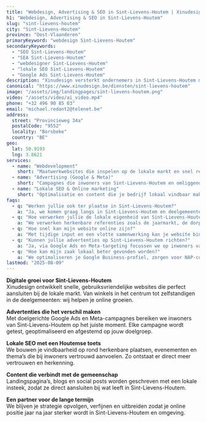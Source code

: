 ```yaml
---
title: "Webdesign, Advertising & SEO in Sint-Lievens-Houtem | Xinudesign"
h1: "Webdesign, Advertising & SEO in Sint-Lievens-Houtem"
slug: "sint-lievens-houtem"
city: "Sint-Lievens-Houtem"
province: "Oost-Vlaanderen"
primaryKeyword: "webdesign Sint-Lievens-Houtem"
secondaryKeywords:
  - "SEO Sint-Lievens-Houtem"
  - "SEA Sint-Lievens-Houtem"
  - "webdesigner Sint-Lievens-Houtem"
  - "lokale SEO Sint-Lievens-Houtem"
  - "Google Ads Sint-Lievens-Houtem"
description: "Xinudesign versterkt ondernemers in Sint-Lievens-Houtem met snelle websites, slimme advertenties en lokale SEO die inspeelt op de troeven van de gemeente en haar inwoners."
canonical: "https://www.xinudesign.be/diensten/sint-lievens-houtem"
image: "/assets/img/landingpages/sint-lievens-houtem.png"
video: "/assets/video/ai_video.mp4"
phone: "+32 496 90 85 03"
email: "michael.redant2@telenet.be"
address:
  street: "Provincieweg 34a"
  postalCode: "9552"
  locality: "Borsbeke"
  country: "BE"
geo:
  lat: 50.9193
  lng: 3.8621
services:
  - name: "Webdevelopment"
    short: "Maatwerkwebsites die inspelen op de lokale markt en snel resultaat opleveren."
  - name: "Advertising (Google & Meta)"
    short: "Campagnes die inwoners van Sint-Lievens-Houtem en omliggende dorpen gericht bereiken."
  - name: "Lokale SEO & Online marketing"
    short: "Optimalisatie en content die je bedrijf lokaal vindbaar maken."
faqs:
  - q: "Werken jullie ook ter plaatse in Sint-Lievens-Houtem?"
    a: "Ja, we komen graag langs in Sint-Lievens-Houtem en deelgemeenten zoals Bavegem, Vlierzele en Zonnegem voor persoonlijk overleg."
  - q: "Hoe verwerken jullie de lokale eigenheid van Sint-Lievens-Houtem in SEO?"
    a: "We verwerken herkenbare referenties zoals de jaarmarkt, de dorpskernen en lokale evenementen in je content om herkenbaarheid en relevantie te verhogen."
  - q: "Hoe snel kan mijn website online zijn?"
    a: "Met tijdige input en een vlotte samenwerking kan je website binnen 2 tot 4 weken live staan."
  - q: "Kunnen jullie advertenties op Sint-Lievens-Houtem richten?"
    a: "Ja, via Google Ads en Meta-targeting focussen we op inwoners van de gemeente en naburige regio’s."
  - q: "Hoe kan mijn zaak lokaal beter gevonden worden?"
    a: "We optimaliseren je Google Business-profiel, zorgen voor NAP-consistentie en bouwen lokale backlinks rond zoekwoorden zoals 'webdesigner Sint-Lievens-Houtem'."
lastmod: "2025-08-09"
---
```


**Digitale groei voor Sint-Lievens-Houtem**  
Xinudesign ontwikkelt snelle, gebruiksvriendelijke websites die perfect aansluiten bij de lokale markt. Van winkels in het centrum tot zelfstandigen in de deelgemeenten: wij helpen je online groeien.

**Advertenties die het verschil maken**  
Met doelgerichte Google Ads en Meta-campagnes bereiken we inwoners van Sint-Lievens-Houtem op het juiste moment. Elke campagne wordt getest, geoptimaliseerd en afgestemd op jouw doelgroep.

**Lokale SEO met een Houtemse toets**  
We bouwen je vindbaarheid op rond herkenbare plaatsen, evenementen en thema’s die bij inwoners vertrouwd aanvoelen. Zo ontstaat er direct meer vertrouwen en herkenning.

**Content die verbindt met de gemeenschap**  
Landingspagina’s, blogs en social posts worden geschreven met een lokale insteek, zodat ze direct aansluiten bij wat leeft in Sint-Lievens-Houtem.

**Een partner voor de lange termijn**  
We blijven je strategie opvolgen, verfijnen en uitbreiden zodat je online positie jaar na jaar sterker wordt in Sint-Lievens-Houtem en omgeving.
